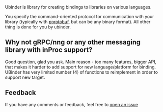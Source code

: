Ubinder is library for creating bindings to libraries on various languages.

You specify the command-oriented protocol for communication with your library (typically with [pprotobuf](https://developers.google.com/protocol-buffers/), but can be any binary format).
All other thing is done for you by ubinder.

## Why not gRPC/nng or any other messaging library with inProc support?

Good question, glad you ask. Main reason - too many features, bigger API, that makes it harder to add support for new language/platform for binding.
UBinder has very limited number (4) of functions to reimplement in order to support new target.

## Feedback

If you have any comments or feedback, feel free to [open an issue](https://github.com/teams2ua/ubinder)